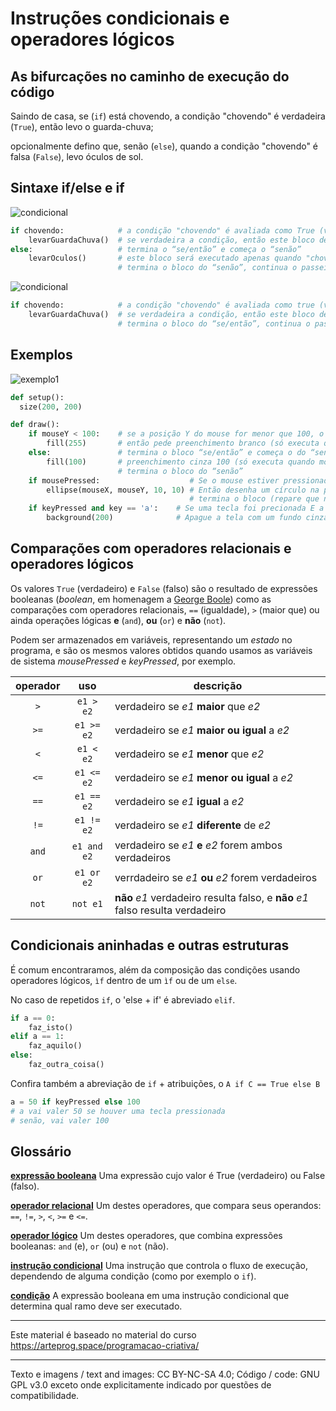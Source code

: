 # Instruções condicionais e operadores lógicos

## As bifurcações no caminho de execução do código

Saindo de casa, se (`if`) está chovendo, a condição "chovendo" é verdadeira (`True`), então levo o guarda-chuva;

opcionalmente defino que, senão (`else`), quando a condição "chovendo" é falsa (`False`), levo óculos de sol.

## Sintaxe if/else e if

![condicional](https://arteprog.space/programacao-criativa/assets/imagens/condicional-com-else.jpg)

``` python
if chovendo:            # a condição "chovendo" é avaliada como True (verdadeiro) ou False (falso)
    levarGuardaChuva()  # se verdadeira a condição, então este bloco de código será executado
else:                   # termina o “se/então” e começa o “senão”
    levarOculos()       # este bloco será executado apenas quando "chovendo" é falso
                        # termina o bloco do “senão”, continua o passeio.
```

![condicional](https://arteprog.space/programacao-criativa/assets/imagens/condicional-sem-else.jpg)

``` python
if chovendo:            # a condição "chovendo" é avaliada como true (verdadeiro) ou false (falso)
    levarGuardaChuva()  # se verdadeira a condição, então este bloco de código será executado
                        # termina o bloco do “se/então”, continua o passeio.
```

## Exemplos

![exemplo1](https://arteprog.space//programacao-criativa/assets/imagens/condicional1.png)

``` python
def setup():
  size(200, 200)

def draw():
    if mouseY < 100:    # se a posição Y do mouse for menor que 100, o mouse estiver perto do topo da tela
        fill(255)       # então pede preenchimento branco (só executa quando mouseY é menor que 100)
    else:               # termina o bloco “se/então” e começa o do “senão”
        fill(100)       # preenchimento cinza 100 (só executa quando mouseY não é menor que 100)
                        # termina o bloco do “senão”    
    if mousePressed:                    # Se o mouse estiver pressionado
        ellipse(mouseX, mouseY, 10, 10) # Então desenha um círculo na posição do mouse
                                        # termina o bloco (repare que não faz nada se o mouse estiver solto)
    if keyPressed and key == 'a':    # Se uma tecla foi precionada E a tecla foi o caractere 'a'
        background(200)              # Apague a tela com um fundo cinza (só executa sob as condições acima)
```

## Comparações com operadores relacionais e operadores lógicos

Os valores `True` (verdadeiro) e `False` (falso) são o resultado de expressões booleanas (*boolean*, em homenagem a [George Boole](https:#pt.wikipedia.org/wiki/George_Boole)) como as comparações com operadores relacionais, `==` (igualdade), `>` (maior que) ou ainda operações lógicas **e** (`and`), **ou** (`or`) e **não** (`not`). 

Podem ser armazenados em variáveis, representando um *estado* no programa, e são os mesmos valores obtidos quando usamos as variáveis de sistema *mousePressed* e *keyPressed*, por exemplo.
 
|operador | uso | descrição |
|:---:  |:---: |--- |
| `>` | `e1 > e2` |  verdadeiro se *e1* **maior** que *e2* |
| `>=` | `e1 >= e2` | verdadeiro se *e1* **maior ou igual** a *e2* |
| `<` | `e1 < e2` | verdadeiro se *e1* **menor** que *e2* |
| `<=` | `e1 <= e2` | verdadeiro se *e1* **menor ou igual** a *e2* |
| `==` | `e1 == e2` | verdadeiro se *e1* **igual** a *e2* |
| `!=` | `e1 != e2` | verdadeiro se *e1* **diferente** de *e2* |
| `and` | `e1 and e2` | verdadeiro se *e1* **e** *e2* forem ambos verdadeiros |
| `or` | `e1 or e2` | verrdadeiro se *e1* **ou** *e2* forem verdadeiros |
| `not` | `not e1` | **não** *e1* verdadeiro resulta falso, e **não** *e1* falso resulta verdadeiro |

## Condicionais aninhadas e outras estruturas

É comum encontraramos, além da composição das condições usando operadores lógicos, `ìf` dentro de um `ìf` ou de um `else`.

No caso de repetidos `if`, o 'else + if' é abreviado `elif`.

```python
if a == 0:
    faz_isto()
elif a == 1:
    faz_aquilo()
else:
    faz_outra_coisa()
```

Confira também a abreviação de `if` + atribuições, o `A if C == True else B`

```python
a = 50 if keyPressed else 100
# a vai valer 50 se houver uma tecla pressionada
# senão, vai valer 100
```

## Glossário

[**expressão booleana**](https://penseallen.github.io/PensePython2e/05-cond-recur.html#termo:expressão%20booleana) Uma expressão cujo valor é True (verdadeiro) ou False (falso).

[**operador relacional**](https://penseallen.github.io/PensePython2e/05-cond-recur.html#termo:operador%20relacional) Um destes operadores, que compara seus operandos: `==`, `!=`, `>`, `<`, `>=` e `<=`.

[**operador lógico**](https://penseallen.github.io/PensePython2e/05-cond-recur.html#termo:operador%20lógico) Um destes operadores, que combina expressões booleanas: `and` (e), `or` (ou) e `not` (não).

[**instrução condicional**](https://penseallen.github.io/PensePython2e/05-cond-recur.html#termo:instrução%20condicional) Uma instrução que controla o fluxo de execução, dependendo de alguma condição (como por exemplo o `if`).

[**condição**](https://penseallen.github.io/PensePython2e/05-cond-recur.html#termo:condição) A expressão booleana em uma instrução condicional que determina qual ramo deve ser executado.

---
Este material é baseado no material do curso https://arteprog.space/programacao-criativa/

---
Texto e imagens / text and images: CC BY-NC-SA 4.0; Código / code: GNU GPL v3.0 exceto onde explicitamente indicado por questões de compatibilidade.

